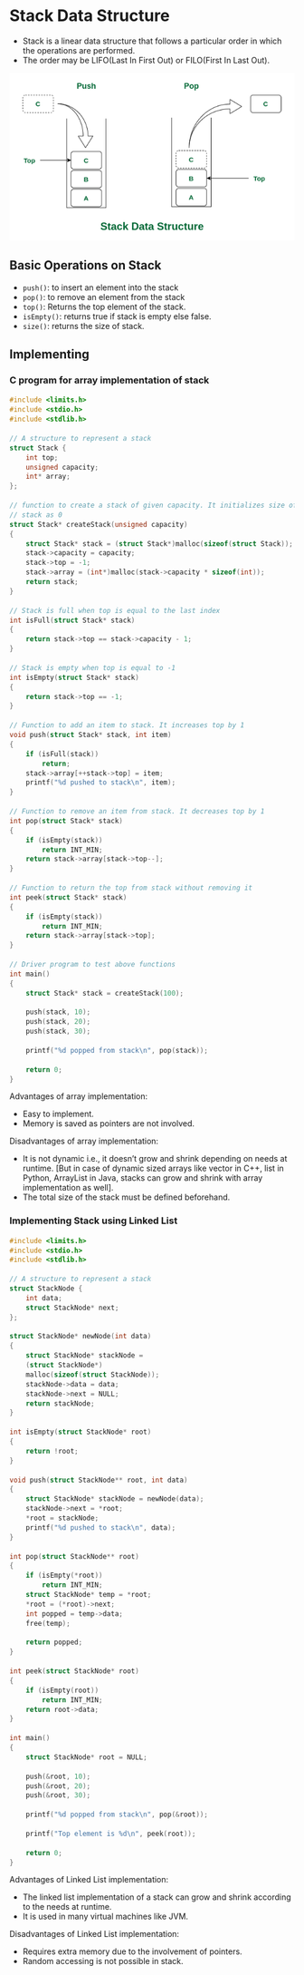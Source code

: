 # Stack Data Structure

- Stack is a linear data structure that follows a particular order in which the operations are performed. 
- The order may be LIFO(Last In First Out) or FILO(First In Last Out).

![](../../../assets/stack.png)

## Basic Operations on Stack
- `push()`: to insert an element into the stack
- `pop()`: to remove an element from the stack
- `top()`: Returns the top element of the stack.
- `isEmpty()`: returns true if stack is empty else false.
- `size()`: returns the size of stack.

## Implementing

### C program for array implementation of stack

```c
#include <limits.h>
#include <stdio.h>
#include <stdlib.h>

// A structure to represent a stack
struct Stack {
	int top;
	unsigned capacity;
	int* array;
};

// function to create a stack of given capacity. It initializes size of
// stack as 0
struct Stack* createStack(unsigned capacity)
{
	struct Stack* stack = (struct Stack*)malloc(sizeof(struct Stack));
	stack->capacity = capacity;
	stack->top = -1;
	stack->array = (int*)malloc(stack->capacity * sizeof(int));
	return stack;
}

// Stack is full when top is equal to the last index
int isFull(struct Stack* stack)
{
	return stack->top == stack->capacity - 1;
}

// Stack is empty when top is equal to -1
int isEmpty(struct Stack* stack)
{
	return stack->top == -1;
}

// Function to add an item to stack. It increases top by 1
void push(struct Stack* stack, int item)
{
	if (isFull(stack))
		return;
	stack->array[++stack->top] = item;
	printf("%d pushed to stack\n", item);
}

// Function to remove an item from stack. It decreases top by 1
int pop(struct Stack* stack)
{
	if (isEmpty(stack))
		return INT_MIN;
	return stack->array[stack->top--];
}

// Function to return the top from stack without removing it
int peek(struct Stack* stack)
{
	if (isEmpty(stack))
		return INT_MIN;
	return stack->array[stack->top];
}

// Driver program to test above functions
int main()
{
	struct Stack* stack = createStack(100);

	push(stack, 10);
	push(stack, 20);
	push(stack, 30);

	printf("%d popped from stack\n", pop(stack));

	return 0;
}

```

Advantages of array implementation:
- Easy to implement.
- Memory is saved as pointers are not involved.

Disadvantages of array implementation:
- It is not dynamic i.e., it doesn’t grow and shrink depending on needs at runtime. [But in case of dynamic sized arrays like vector in C++, list in Python, ArrayList in Java, stacks can grow and shrink with array implementation as well].
- The total size of the stack must be defined beforehand.

### Implementing Stack using Linked List

```c
#include <limits.h>
#include <stdio.h>
#include <stdlib.h>

// A structure to represent a stack
struct StackNode {
	int data;
	struct StackNode* next;
};

struct StackNode* newNode(int data)
{
	struct StackNode* stackNode =
	(struct StackNode*)
	malloc(sizeof(struct StackNode));
	stackNode->data = data;
	stackNode->next = NULL;
	return stackNode;
}

int isEmpty(struct StackNode* root)
{
	return !root;
}

void push(struct StackNode** root, int data)
{
	struct StackNode* stackNode = newNode(data);
	stackNode->next = *root;
	*root = stackNode;
	printf("%d pushed to stack\n", data);
}

int pop(struct StackNode** root)
{
	if (isEmpty(*root))
		return INT_MIN;
	struct StackNode* temp = *root;
	*root = (*root)->next;
	int popped = temp->data;
	free(temp);

	return popped;
}

int peek(struct StackNode* root)
{
	if (isEmpty(root))
		return INT_MIN;
	return root->data;
}

int main()
{
	struct StackNode* root = NULL;

	push(&root, 10);
	push(&root, 20);
	push(&root, 30);

	printf("%d popped from stack\n", pop(&root));

	printf("Top element is %d\n", peek(root));

	return 0;
}

```


Advantages of Linked List implementation:
- The linked list implementation of a stack can grow and shrink according to the needs at runtime.
- It is used in many virtual machines like JVM.

Disadvantages of Linked List implementation:
- Requires extra memory due to the involvement of pointers.
- Random accessing is not possible in stack.

